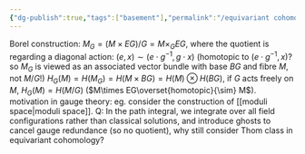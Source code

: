 ```yaml
---
{"dg-publish":true,"tags":["basement"],"permalink":"/equivariant cohomology/","dgPassFrontmatter":true,"created":"2024-11-29T19:44:11.122+01:00","updated":"2025-01-12T14:51:46.659+01:00"}
---
```


Borel construction: $M_{G}=(M\times EG)/G=M\times_{G}EG$, where the quotient is regarding a diagonal action: $(e,x)\sim(e\cdot g^{-1},g\cdot x)$ (homotopic to $(e\cdot g^{-1},x)$? so $M_{G}$ is viewed as an associated vector bundle with base $BG$ and fibre $M$, not $M/G$!) 
$H_{G}(M)=H(M_{G})=H(M\times BG)=H(M)\otimes H(BG)$, if $G$ acts freely on $M$, $H_{G}(M)=H(M/G)$ ($M\times EG\overset{homotopic}{\sim} M$).
motivation in gauge theory: eg. consider the construction of [[moduli space\|moduli space]]. Q: In the path integral, we integrate over all field configurations rather than classical solutions, and introduce ghosts to cancel gauge redundance (so no quotient), why still consider Thom class in equivariant cohomology?